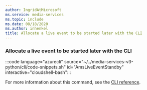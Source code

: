 ```yaml
---
author: IngridAtMicrosoft
ms.service: media-services
ms.topic: include
ms.date: 08/18/2020
ms.author: inhenkel
title: Allocate a live event to be started later with the CLI
---
```


### Allocate a live event to be started later with the CLI

:::code language="azurecli" source="~/../media-services-v3-python/cli/code-snippets.sh" id="AmsLiveEventStandby" interactive="cloudshell-bash":::

For more information about this command, see the [CLI reference](/cli/azure/ams/live-event?view=azure-cli-latest&preserve-view=true#az-ams-live-event-standby).

